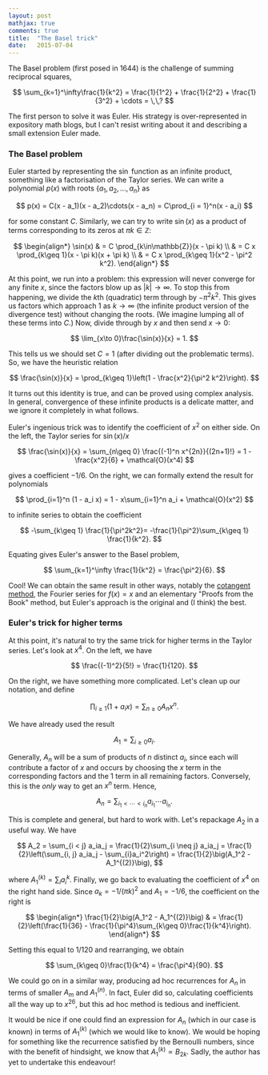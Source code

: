 ```yaml
---
layout: post
mathjax: true
comments: true
title:  "The Basel trick"
date:   2015-07-04
---
```


The Basel problem (first posed in 1644) is the challenge of summing reciprocal squares, 

$$ 
\sum_{k=1}^\infty\frac{1}{k^2} = \frac{1}{1^2} + \frac{1}{2^2} + \frac{1}{3^2} + \cdots = \,\,? 
$$
 
The first person to solve it was Euler. His strategy is over-represented in expository math blogs, but I can't resist writing about it and describing a small extension Euler made. 
 
### The Basel problem
 
Euler started by representing the $\sin$ function as an infinite
product, something like a factorisation of the Taylor series. We can
write a polynomial $p(x)$ with roots $\{a_1, a_2, \ldots, a_n\}$ as 

$$ 
p(x) = C(x - a_1)(x - a_2)\cdots(x - a_n) = C\prod_{i = 1}^n(x - a_i) 
$$
 
for some constant $C$. Similarly, we can try to write $\sin(x)$ as a product of terms corresponding to its zeros at $\pi k \in \mathbb{Z}$: 

$$ 
\begin{align*} 
\sin(x) & = C \prod_{k\in\mathbb{Z}}(x - \pi k) \\ 
& = C x \prod_{k\geq 1}(x - \pi k)(x + \pi k) \\ 
& = C x \prod_{k\geq 1}(x^2 - \pi^2 k^2). 
\end{align*} 
$$
 
At this point, we run into a problem: this expression will never
converge for any finite $x$, since the factors blow up as $|k| \to
\infty$.
To stop this from happening, we divide the $k$th (quadratic)
term through by $-\pi^2k^2$. This gives us factors which approach $1$
as $k \to \infty$ (the infinite product version of the divergence
test) without changing the roots. (We imagine lumping all of these
terms into $C$.) Now, divide through by $x$ and then send $x \to 0$:

$$ 
\lim_{x\to 0}\frac{\sin(x)}{x} = 1. 
$$
 
This tells us we should set $C = 1$ (after dividing out the problematic terms). So, we have the heuristic relation 

$$ 
\frac{\sin(x)}{x} = \prod_{k\geq 1}\left(1 - \frac{x^2}{\pi^2 k^2}\right). 
$$
 
It turns out this identity is true, and can be proved using complex analysis. In general, convergence of these infinite products is a delicate matter, and we ignore it completely in what follows. 
 
Euler's ingenious trick was to identify the coefficient of $x^2$ on either side. On the left, the Taylor series for $\sin(x)/x$ 

$$ 
\frac{\sin(x)}{x} = \sum_{n\geq 0} \frac{(-1)^n x^{2n}}{(2n+1)!} = 1 - \frac{x^2}{6} + \mathcal{O}(x^4) 
$$
 
gives a coefficient $-1/6$. On the right, we can formally extend the result for polynomials 

$$ 
\prod_{i=1}^n (1 - a_i x) = 1 - x\sum_{i=1}^n a_i + \mathcal{O}(x^2) 
$$
 
to infinite series to obtain the coefficient 

$$ 
-\sum_{k\geq 1} \frac{1}{\pi^2k^2}= -\frac{1}{\pi^2}\sum_{k\geq 1} \frac{1}{k^2}. 
$$
 
Equating gives Euler's answer to the Basel problem, 

$$ 
\sum_{k=1}^\infty \frac{1}{k^2} = \frac{\pi^2}{6}. 
$$
 
Cool! We can obtain the same result in other ways, notably the <a href="http://theruinedstar.blogspot.com.au/2011/08/cotangent-and-even-values-of-zeta.html">cotangent method</a>, the Fourier series for $f(x) = x$ and an elementary "Proofs from the Book" method, but Euler's approach is the original and (I think) the best. 
 
### Euler's trick for higher terms
 
At this point, it's natural to try the same trick for higher terms in the Taylor series. Let's look at $x^4$. On the left, we have 

$$ 
\frac{(-1)^2}{5!} = \frac{1}{120}. 
$$
 
On the right, we have something more complicated. Let's clean up our notation, and define 

$$ 
\prod_{i\geq 1}(1 + a_i x) = \sum_{n\geq 0}A_n x^n. 
$$
 
We have already used the result 

$$ 
A_1 = \sum_{i\geq0}a_i. 
$$
 
Generally, $A_n$ will be a sum of products of $n$ distinct $a_i$, since each will contribute a factor of $x$ and occurs by choosing the $x$ term in the corresponding factors and the $1$ term in all remaining factors. Conversely, this is the <i>only </i>way to get an $x^n$ term. Hence, 

$$ 
A_n = \sum_{i_1 < \cdots < i_n} a_{i_1}\cdots a_{i_n}. 
$$
 
This is complete and general, but hard to work with. Let's repackage $A_2$ in a useful way. We have 

$$ 
A_2 = \sum_{i < j} a_ia_j = \frac{1}{2}\sum_{i \neq j} a_ia_j = \frac{1}{2}\left(\sum_{i, j} a_ia_j - \sum_{i}a_i^2\right) = \frac{1}{2}\big(A_1^2 - A_1^{(2)}\big), 
$$
 
where $A_1^{(k)} = \sum_i a_i^k$. Finally, we go back to evaluating the coefficient of $x^4$ on the right hand side. Since $a_k = -1/(\pi k)^2$ and $A_1 = -1/6$, the coefficient on the right is 

$$ 
\begin{align*} 
\frac{1}{2}\big(A_1^2 - A_1^{(2)}\big) & = \frac{1}{2}\left(\frac{1}{36} - \frac{1}{\pi^4}\sum_{k\geq 0}\frac{1}{k^4}\right). 
\end{align*} 
$$
 
Setting this equal to $1/120$ and rearranging, we obtain 

$$ 
\sum_{k\geq 0}\frac{1}{k^4} = \frac{\pi^4}{90}. 
$$
 
We could go on in a similar way, producing ad hoc recurrences for $A_n$ in terms of smaller $A_m$ and $A_1^{(n)}$. In fact, Euler did so, calculating coefficients all the way up to $x^{26}$, but this ad hoc method is tedious and inefficient. 
 
It would be nice if one could find an expression for $A_n$ (which in our case is known) in terms of $A_1^{(k)}$ (which we would like to know). We would be hoping for something like the recurrence satisfied by the Bernoulli numbers, since with the benefit of hindsight, we know that $A_1^{(k)} \propto B_{2k}$. Sadly, the author has yet to undertake this endeavour!
